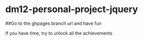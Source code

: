 # dm12-personal-project-jquery

##Go to the ghpages branch url and have fun  

If you have time, try to unlock all the achievements 
